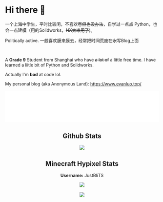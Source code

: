 # Hi there 👋

一个上海中学生，平时比较闲，不喜欢卷~~但也没办法~~，自学过一点点 Python，也会一点建模（用的Solidworks，~~NX太难用了~~)。

Politically active. 一般喜欢膜来膜去，经常把时间荒废在~~水~~写Blog上面

&nbsp;

A **Grade 9** Student from Shanghai who have ~~a lot of~~ a little free time. I have learned a liitle bit of Python and Solidworks.



Actually I'm **bad** at code lol.
  
</p>


My personal blog (aka Anonymous Land): https://www.evanluo.top/


<p align="center"> 
  <a href="https://www.evanluo.top">
    <img src="https://raw.githubusercontent.com/EvanNotFound/EvanNotFound/main/AnonLand_svg_white_96px.svg">
  </a>
</p>



<h2 align="center">Github Stats</h1>

<p align="center"> 
  <img src="https://github-readme-stats.vercel.app/api?username=evannotfound&show_icons=true&theme=algolia&hide_border=1)](https://github.com/anuraghazra/github-readme-stats">
</p>

<h2 align="center">Minecraft Hypixel Stats</h1>

<p align="center"> 
  <b>Username:</b> JustBliTS
</p>


<p align="center"> 
</p>


<p align="center"> 
<img src="https://gen.plancke.io/exp/JustBliTS.png" width="500px">
</p>

<p align="center"> 
  <img src="https://hypixel.paniek.de/signature/9056c9b7f68e4382b3387bb8d90b5e6f/general-tooltip">
</p>

